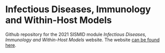 # Infectious Diseases, Immunology and Within-Host Models

Github repository for the 2021 SISMID module _Infectious Diseases, Immunology and Within-Host Models_ website.
The website [can be found here](https://andreashandel.github.io/SISMID2021/).
